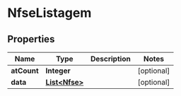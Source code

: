 

# NfseListagem


## Properties

| Name | Type | Description | Notes |
|------------ | ------------- | ------------- | -------------|
|**atCount** | **Integer** |  |  [optional] |
|**data** | [**List&lt;Nfse&gt;**](Nfse.md) |  |  [optional] |



